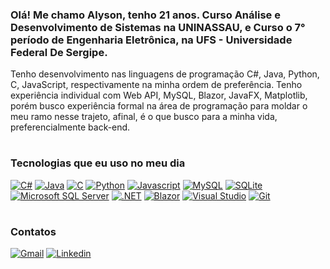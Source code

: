 ### Olá! Me chamo Alyson, tenho 21 anos. Curso Análise e Desenvolvimento de Sistemas na UNINASSAU, e Curso o 7° período de Engenharia Eletrônica, na UFS - Universidade Federal De Sergipe.

Tenho desenvolvimento nas linguagens de programação C#, Java, Python, C, JavaScript, respectivamente na minha ordem de preferência.
Tenho experiência individual com Web API, MySQL, Blazor, JavaFX, Matplotlib, porém busco experiência formal na área de programação para moldar o meu ramo nesse trajeto, afinal, é o que busco para a minha vida, preferencialmente back-end.

#
### Tecnologias que eu uso no meu dia

[![C#](https://img.shields.io/badge/C%23-239120?style=for-the-badge&logo=c-sharp&logoColor=white)]()
[![Java](https://img.shields.io/badge/Java-ED8B00?style=for-the-badge&logo=openjdk&logoColor=white)]()
[![C](https://img.shields.io/badge/C-00599C?style=for-the-badge&logo=c&logoColor=white)]()
[![Python](https://img.shields.io/badge/Python-3776AB.svg?style=for-the-badge&logo=Python&logoColor=white)]()
[![Javascript](https://img.shields.io/badge/JavaScript-F7DF1E.svg?style=for-the-badge&logo=JavaScript&logoColor=black)]()
[![MySQL](https://img.shields.io/badge/MySQL-4479A1.svg?style=for-the-badge&logo=MySQL&logoColor=white)]()
[![SQLite](https://img.shields.io/badge/SQLite-003B57.svg?style=for-the-badge&logo=SQLite&logoColor=white)]()
[![Microsoft SQL Server](https://img.shields.io/badge/Microsoft%20SQL%20Server-CC2927.svg?style=for-the-badge&logo=Microsoft-SQL-Server&logoColor=white)]()
[![.NET](https://img.shields.io/badge/.NET-512BD4.svg?style=for-the-badge&logo=dotnet&logoColor=white)]()
[![Blazor](https://img.shields.io/badge/Blazor-512BD4.svg?style=for-the-badge&logo=Blazor&logoColor=white)]()
[![Visual Studio](https://img.shields.io/badge/Visual%20Studio-5C2D91.svg?style=for-the-badge&logo=Visual-Studio&logoColor=white)]()
[![Git](https://img.shields.io/badge/GIT-E44C30?style=for-the-badge&logo=git&logoColor=white)]()

#
### Contatos
[![Gmail](https://img.shields.io/badge/Gmail-D14836?style=for-the-badge&logo=gmail&logoColor=white)](https://mail.google.com/mail/u/0/#inbox?compose=CllgCJZcRlKLKGwBbsSVFQhkMsstTwJhNGNpHcDGnDprQmPTzZsXjsgsFhfbJVDbFJTnRcxJsVq)
[![Linkedin](https://img.shields.io/badge/LinkedIn-0A66C2.svg?style=for-the-badge&logo=LinkedIn&logoColor=white)](https://www.linkedin.com/in/alyson-souza-0959a025b/)
#
